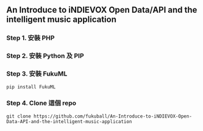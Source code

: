
## An Introduce to iNDIEVOX Open Data/API and the intelligent music application

### Step 1. 安裝 PHP

### Step 2. 安裝 Python 及 PIP

### Step 3. 安裝 FukuML

```
pip install FukuML
```

### Step 4. Clone 這個 repo

```
git clone https://github.com/fukuball/An-Introduce-to-iNDIEVOX-Open-Data-API-and-the-intelligent-music-application